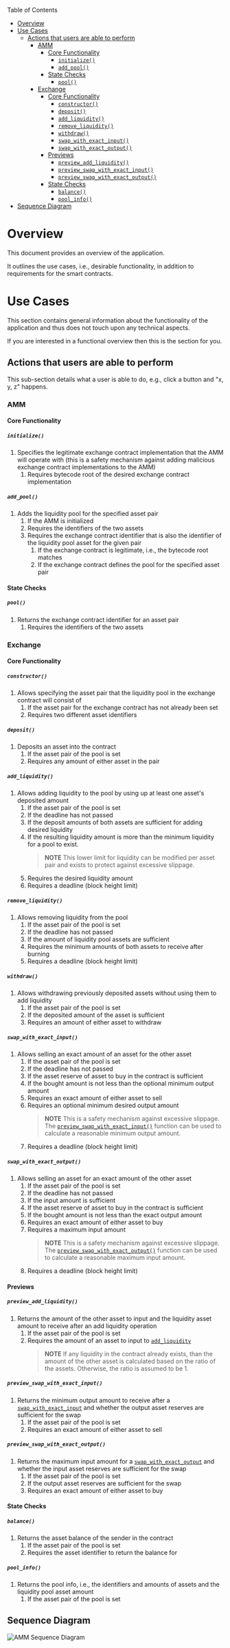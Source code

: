 Table of Contents
- [Overview](#overview)
- [Use Cases](#use-cases)
    - [Actions that users are able to perform](#actions-that-users-are-able-to-perform)
        - [AMM](#amm)
            - [Core Functionality](#core-functionality)
                - [`initialize()`](#initialize)
                - [`add_pool()`](#add_pool)
            - [State Checks](#state-checks)
                - [`pool()`](#pool)
        - [Exchange](#exchange)
            - [Core Functionality](#core-functionality-1)
                - [`constructor()`](#constructor)
                - [`deposit()`](#deposit)
                - [`add_liquidity()`](#add_liquidity)
                - [`remove_liquidity()`](#remove_liquidity)
                - [`withdraw()`](#withdraw)
                - [`swap_with_exact_input()`](#swap_with_exact_input)
                - [`swap_with_exact_output()`](#swap_with_exact_output)
            - [Previews](#previews)
                - [`preview_add_liquidity()`](#preview_add_liquidity)
                - [`preview_swap_with_exact_input()`](#preview_swap_with_exact_input)
                - [`preview_swap_with_exact_output()`](#preview_swap_with_exact_output)
            - [State Checks](#state-checks-1)
                - [`balance()`](#balance)
                - [`pool_info()`](#pool_info)
- [Sequence Diagram](#sequence-diagram)

# Overview

This document provides an overview of the application.

It outlines the use cases, i.e., desirable functionality, in addition to requirements for the smart contracts.

# Use Cases

This section contains general information about the functionality of the application and thus does not touch upon any technical aspects.

If you are interested in a functional overview then this is the section for you.

## Actions that users are able to perform

This sub-section details what a user is able to do, e.g., click a button and "x, y, z" happens.

### AMM

#### Core Functionality 

##### `initialize()`

1. Specifies the legitimate exchange contract implementation that the AMM will operate with (this is a safety mechanism against adding malicious exchange contract implementations to the AMM)
    1. Requires bytecode root of the desired exchange contract implementation

##### `add_pool()`
1. Adds the liquidity pool for the specified asset pair
    1. If the AMM is initialized
    2. Requires the identifiers of the two assets
    3. Requires the exchange contract identifier that is also the identifier of the liquidity pool asset for the given pair 
        1. If the exchange contract is legitimate, i.e., the bytecode root matches
        2. If the exchange contract defines the pool for the specified asset pair

#### State Checks

##### `pool()`

1. Returns the exchange contract identifier for an asset pair
    1. Requires the identifiers of the two assets

### Exchange

#### Core Functionality 

##### `constructor()`

1. Allows specifying the asset pair that the liquidity pool in the exchange contract will consist of
    1. If the asset pair for the exchange contract has not already been set 
    2. Requires two different asset identifiers

##### `deposit()`

1. Deposits an asset into the contract
    1. If the asset pair of the pool is set 
    2. Requires any amount of either asset in the pair

##### `add_liquidity()`

1. Allows adding liquidity to the pool by using up at least one asset's deposited amount
    1. If the asset pair of the pool is set
    2. If the deadline has not passed
    3. If the deposit amounts of both assets are sufficient for adding desired liquidity
    4. If the resulting liquidity amount is more than the minimum liquidity for a pool to exist. 
        > **NOTE** This lower limit for liquidity can be modified per asset pair and exists to protect against excessive slippage.
    5. Requires the desired liquidity amount
    6. Requires a deadline (block height limit)

##### `remove_liquidity()`

1. Allows removing liquidity from the pool
    1. If the asset pair of the pool is set
    2. If the deadline has not passed
    3. If the amount of liquidity pool assets are sufficient
    4. Requires the minimum amounts of both assets to receive after burning
    5. Requires a deadline (block height limit)

##### `withdraw()`

1. Allows withdrawing previously deposited assets without using them to add liquidity 
    1. If the asset pair of the pool is set
    2. If the deposited amount of the asset is sufficient
    3. Requires an amount of either asset to withdraw

##### `swap_with_exact_input()`

1. Allows selling an exact amount of an asset for the other asset 
    1. If the asset pair of the pool is set
    2. If the deadline has not passed
    3. If the asset reserve of asset to buy in the contract is sufficient
    4. If the bought amount is not less than the optional minimum output amount
    5. Requires an exact amount of either asset to sell
    6. Requires an optional minimum desired output amount
        > **NOTE** This is a safety mechanism against excessive slippage. The [`preview_swap_with_exact_input()`](#preview_swap_with_exact_input) function can be used to calculate a reasonable minimum output amount.
    7. Requires a deadline (block height limit)


##### `swap_with_exact_output()`

1. Allows selling an asset for an exact amount of the other asset 
    1. If the asset pair of the pool is set
    2. If the deadline has not passed
    3. If the input amount is sufficient
    4. If the asset reserve of asset to buy in the contract is sufficient
    5. If the bought amount is not less than the exact output amount
    6. Requires an exact amount of either asset to buy
    7. Requires a maximum input amount 
        > **NOTE** This is a safety mechanism against excessive slippage. The [`preview_swap_with_exact_output()`](#preview_swap_with_exact_output) function can be used to calculate a reasonable maximum input amount.    
    8. Requires a deadline (block height limit)

#### Previews

##### `preview_add_liquidity()`

1. Returns the amount of the other asset to input and the liquidity asset amount to receive after an add liquidity operation
    1. If the asset pair of the pool is set 
    2. Requires the amount of an asset to input to [`add_liquidity`](#add_liquidity) 
        > **NOTE** If any liquidity in the contract already exists, than the amount of the other asset is calculated based on the ratio of the assets. Otherwise, the ratio is assumed to be 1.   

##### `preview_swap_with_exact_input()`

1. Returns the minimum output amount to receive after a [`swap_with_exact_input`](#swap_with_exact_input) and whether the output asset reserves are sufficient for the swap
    1. If the asset pair of the pool is set 
    2. Requires an exact amount of either asset to sell

##### `preview_swap_with_exact_output()`

1. Returns the maximum input amount for a [`swap_with_exact_output`](#swap_with_exact_output) and whether the input asset reserves are sufficient for the swap
    1. If the asset pair of the pool is set
    2. If the output asset reserves are sufficient for the swap
    3. Requires an exact amount of either asset to buy

#### State Checks

##### `balance()`

1. Returns the asset balance of the sender in the contract 
    1. If the asset pair of the pool is set
    2. Requires the asset identifier to return the balance for

##### `pool_info()`

1. Returns the pool info, i.e., the identifiers and amounts of assets and the liquidity pool asset amount 
    1. If the asset pair of the pool is set

## Sequence Diagram

![AMM Sequence Diagram](.docs/amm-sequence-diagram.png)
